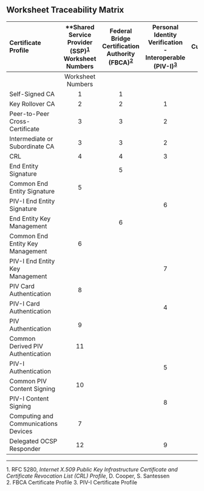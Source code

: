 

## Worksheet Traceability Matrix

| **Certificate Profile**           | **Shared<BR>Service<BR>Provider (SSP)<sup>[1](#1)</sup> <BR>Worksheet Numbers  | **Federal<BR>Bridge<BR>Certification<BR>Authority (FBCA)<sup>[2](#2)</sup>**     | **Personal<BR>Identity<BR>Verification<BR>- Interoperable<BR>(PIV-I)<sup>[3](#3)</sup>**     | **Current**   |
| :----------------------------------  | :---------:  | :-----------:    | :-----------:      | :-----------:      |
|                       | Worksheet Numbers                                     |
| Self-Signed CA                       | 1            | 1                |               | 1             |
| Key Rollover CA                      | 2             | 2               |  1            | 2             |
| Peer-to-Peer Cross-Certificate       | 3             | 3                |  2            | 3             |
| Intermediate or Subordinate CA       | 3              | 3               |  2            | 4             |
| CRL                                  | 4              | 4               |  3            | 5             |
| End Entity Signature       |                | 5        |                 | 6             |
| Common End Entity Signature       | 5              |              |               | 7             |
| PIV-I End Entity Signature       |                |              |  6            | 8             |
| End Entity Key Management       |                |  6           |               | 9             |
| Common End Entity Key Management       | 6               |             |               | 10             |
| PIV-I End Entity Key Management       |                |             | 7              | 11             |
| PIV Card Authentication       | 8               |             |               | 12             |
| PIV-I Card Authentication       |                |             |  4             | 13             |
| PIV Authentication       |  9              |             |               | 14             |
| Common Derived PIV Authentication       |  11              |             |               | 15             |
| PIV-I Authentication       |                |             |  5             | 16             |
| Common PIV Content Signing       | 10               |             |               | 17             |
| PIV-I Content Signing       |                |             |  8             | 18             |
| Computing and Communications Devices       | 7               |             |               | 19             |
| Delegated OCSP Responder       | 12               |             | 9             | 20             |


------------
<a name="1">1</a>. RFC 5280, _Internet X.509 Public Key Infrastructure Certificate and Certificate Revocation List (CRL) Profile_, D. Cooper, S. Santessen<BR>
<a name="2">2</a>. FBCA Certificate Profile
<a name="3">3</a>. PIV-I Certificate Profile
